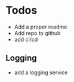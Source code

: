# Todos

- Add a proper readme
- Add repo to github
- add ci/cd

## Logging

- add a logging service
